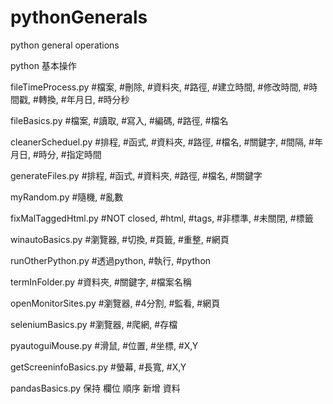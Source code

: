 # pythonGenerals
python general operations

python 基本操作

fileTimeProcess.py
  #檔案, #刪除, #資料夾, #路徑, #建立時間, #修改時間, #時間戳, #轉換, #年月日, #時分秒

fileBasics.py
  #檔案, #讀取, #寫入, #編碼, #路徑, #檔名 

cleanerScheduel.py
  #排程, #函式, #資料夾, #路徑, #檔名, #關鍵字, #間隔, #年月日, #時分, #指定時間

generateFiles.py
  #排程, #函式, #資料夾, #路徑, #檔名, #關鍵字

myRandom.py
  #隨機, #亂數

fixMalTaggedHtml.py
  #NOT closed, #html, #tags, #非標準, #未關閉, #標籤
  
winautoBasics.py
  #瀏覽器, #切換, #頁籤, #重整, #網頁

runOtherPython.py
  #透過python, #執行, #python

termInFolder.py
  #資料夾, #關鍵字, #檔案名稱

openMonitorSites.py
  #瀏覽器, #4分割, #監看, #網頁

seleniumBasics.py
  #瀏覽器, #爬網, #存檔

pyautoguiMouse.py 
  #滑鼠, #位置, #坐標, #X,Y

getScreeninfoBasics.py
  #螢幕, #長寬, #X,Y

pandasBasics.py
  保持 欄位 順序 新增 資料


